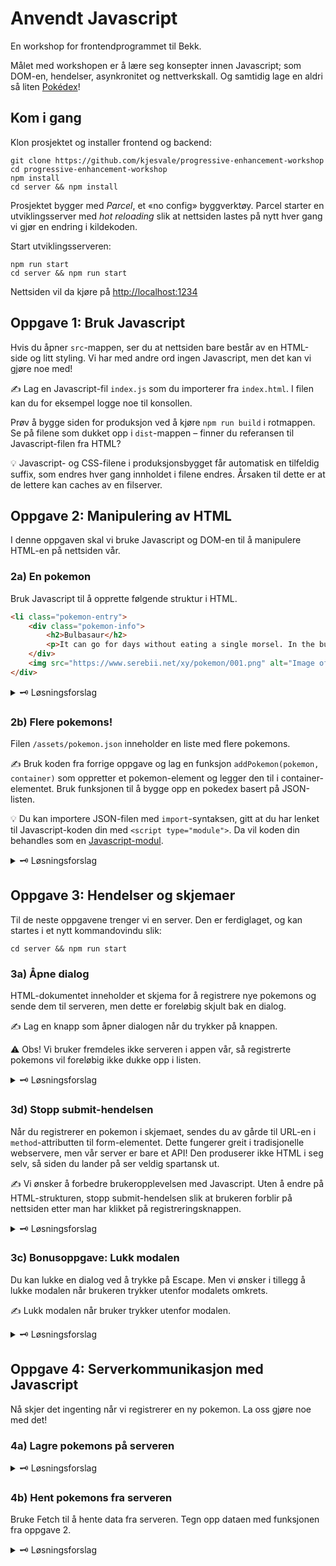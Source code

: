 # Anvendt Javascript

En workshop for frontendprogrammet til Bekk.

Målet med workshopen er å lære seg konsepter innen Javascript; som DOM-en, hendelser, asynkronitet og nettverkskall. Og samtidig lage en aldri så liten [Pokédex](https://github.com/kjesvale/anvendt-javascript/assets/screenshots/register-pokemon.png)!

## Kom i gang

Klon prosjektet og installer frontend og backend:

```
git clone https://github.com/kjesvale/progressive-enhancement-workshop
cd progressive-enhancement-workshop
npm install
cd server && npm install
```

Prosjektet bygger med _Parcel_, et «no config» byggverktøy. Parcel starter en utviklingsserver med _hot reloading_ slik at nettsiden lastes på nytt hver gang vi gjør en endring i kildekoden.

Start utviklingsserveren:

```
npm run start
cd server && npm run start
```

Nettsiden vil da kjøre på [http://localhost:1234](http://localhost:1234)

## Oppgave 1: Bruk Javascript

Hvis du åpner `src`-mappen, ser du at nettsiden bare består av en HTML-side og litt styling. Vi har med andre ord ingen Javascript, men det kan vi gjøre noe med!

✍️ Lag en Javascript-fil `index.js` som du importerer fra `index.html`. I filen kan du for eksempel logge noe til konsollen.

Prøv å bygge siden for produksjon ved å kjøre `npm run build` i rotmappen. Se på filene som dukket opp i `dist`-mappen – finner du referansen til Javascript-filen fra HTML?

💡 Javascript- og CSS-filene i produksjonsbygget får automatisk en tilfeldig suffix, som endres hver gang innholdet i filene endres. Årsaken til dette er at de lettere kan caches av en filserver.

## Oppgave 2: Manipulering av HTML

I denne oppgaven skal vi bruke Javascript og DOM-en til å manipulere HTML-en på nettsiden vår.

### 2a) En pokemon

Bruk Javascript til å opprette følgende struktur i HTML.

```html
<li class="pokemon-entry">
    <div class="pokemon-info">
        <h2>Bulbasaur</h2>
        <p>It can go for days without eating a single morsel. In the bulb on its back, it stores energy.</p>
    </div>
    <img src="https://www.serebii.net/xy/pokemon/001.png" alt="Image of Bulbasaur" />
</div>
```

<details>
<summary>🗝 Løsningsforslag</summary>

```js
/* Opprett pokemon-noden som et listeelement */
const pokemonNode = document.createElement("li");
pokemonNode.classList.add("pokemon-entry");

/* Opprett tittel, beskrivelse og bilde */
const pokemonTitleNode = document.createElement("h2");
pokemonTitleNode.innerText = "Bulbasaur";

const pokemonDescNode = document.createElement("p");
pokemonDescNode.innerText =
    "It can go for days without eating a single morsel. In the bulb on its back, it stores energy.";

const pokemonImgNode = document.createElement("img");
pokemonImgNode.src = "https://www.serebii.net/xy/pokemon/001.png";
pokemonImgNode.alt = `Image of Bulbasaur`;

/* Legg tittel og beskrivelse i en ny div for informasjonen */
const pokemonInfoNode = document.createElement("div");
pokemonInfoNode.classList.add("pokemon-info");
pokemonInfoNode.appendChild(pokemonTitleNode);
pokemonInfoNode.appendChild(pokemonDescNode);

/* Legg info-noden og bilde-noden i pokemon-noden */
pokemonNode.appendChild(pokemonInfoNode);
pokemonNode.appendChild(pokemonImgNode);

/* Til slutt, legg til pokemon-noden i listen over pokemons */
const pokemonList = document.getElementById("pokemon-list");
pokemonList.appendChild(pokemonNode);
```

</details>


### 2b) Flere pokemons!

Filen `/assets/pokemon.json` inneholder en liste med flere pokemons.

✍️ Bruk koden fra forrige oppgave og lag en funksjon `addPokemon(pokemon, container)` som oppretter et pokemon-element og legger den til i container-elementet. Bruk funksjonen til å bygge opp en pokedex basert på JSON-listen.

💡 Du kan importere JSON-filen med `import`-syntaksen, gitt at du har lenket til Javascript-koden din med `<script type="module">`. Da vil koden din behandles som en [Javascript-modul](https://developer.mozilla.org/en-US/docs/Web/JavaScript/Guide/Modules).

<details>
<summary>🗝 Løsningsforslag</summary>

```js
import pokemon from "../../assets/pokemon.json";

populatePokemonList();

export function populatePokemonList() {
    const pokemonList = document.getElementById("pokemon-list");

    pokemon.forEach((pokemon) => {
        renderPokemon(pokemon, pokemonList);
    });
}

export function renderPokemon(pokemon, container) {
    console.log("Adding pokemon", pokemon.name);

    const pokemonNode = document.createElement("li");
    pokemonNode.classList.add("pokemon-entry");

    const pokemonTitleNode = document.createElement("h2");
    pokemonTitleNode.innerText = pokemon.name;

    const pokemonDescNode = document.createElement("p");
    pokemonDescNode.innerText = pokemon.description;

    const pokemonImgNode = document.createElement("img");
    pokemonImgNode.src = pokemon.image;
    pokemonImgNode.alt = `Image of ${pokemon.name}`;

    const pokemonInfoNode = document.createElement("div");
    pokemonInfoNode.classList.add("pokemon-info");
    pokemonInfoNode.appendChild(pokemonTitleNode);
    pokemonInfoNode.appendChild(pokemonDescNode);

    /* Legg info-noden og bilde-noden i pokemon-noden */
    pokemonNode.appendChild(pokemonInfoNode);
    pokemonNode.appendChild(pokemonImgNode);

    /* Til slutt, legg til pokemon-noden i listen over pokemons */
    container.appendChild(pokemonNode);
}
```

</details>

## Oppgave 3: Hendelser og skjemaer

Til de neste oppgavene trenger vi en server. Den er ferdiglaget, og kan startes i et nytt kommandovindu slik:

```
cd server && npm run start
```

### 3a) Åpne dialog

HTML-dokumentet inneholder et skjema for å registrere nye pokemons og sende dem til serveren, men dette er foreløbig skjult bak en dialog.

✍️ Lag en knapp som åpner dialogen når du trykker på knappen.

⚠️ Obs! Vi bruker fremdeles ikke serveren i appen vår, så registrerte pokemons vil foreløbig ikke dukke opp i listen.

<details>
<summary>🗝 Løsningsforslag</summary>

Over dialogen i HTML-strukturen:

```html
<button id="pokemon-dialog-button">New pokemon</button>
```

I Javascript:

```js
// index.js
configureDialog();

export function configureDialog() {
    const pokemonDialogButton = document.getElementById(
        "pokemon-dialog-button"
    );

    const pokemonDialog = document.getElementById("pokemon-dialog");

    pokemonDialogButton.addEventListener("click", () => {
        pokemonDialog.showModal();
    });
}
```

</details>

### 3d) Stopp submit-hendelsen

Når du registrerer en pokemon i skjemaet, sendes du av gårde til URL-en i `method`-attributten til form-elementet. Dette fungerer greit i tradisjonelle webservere, men vår server er bare et API! Den produserer ikke HTML i seg selv, så siden du lander på ser veldig spartansk ut.

✍️ Vi ønsker å forbedre brukeropplevelsen med Javascript. Uten å endre på HTML-strukturen, stopp submit-hendelsen slik at brukeren forblir på nettsiden etter man har klikket på registreringsknappen.

<details>
<summary>🗝 Løsningsforslag</summary>

```js
configureForm();

export function configureForm() {
    const form = document.getElementById("pokemon-form");

    form.addEventListener("submit", (event) => {
        event.preventDefault();
    });
}
```

</details>

### 3c) Bonusoppgave: Lukk modalen

Du kan lukke en dialog ved å trykke på Escape. Men vi ønsker i tillegg å lukke modalen når brukeren trykker utenfor modalets omkrets.

✍️ Lukk modalen når bruker trykker utenfor modalen.

<details>
<summary>🗝 Løsningsforslag</summary>

```js
configureCloseDialog();

export function configureCloseDialog() {
    const pokemonDialog = document.getElementById("pokemon-dialog");

    pokemonDialog.addEventListener("click", (event) => {
        const rectangle = pokemonDialog.getBoundingClientRect();

        if (
            event.clientY < rectangle.top ||
            event.clientY > rectangle.bottom ||
            event.clientX < rectangle.left ||
            event.clientX > rectangle.right
        ) {
            pokemonDialog.close();
        }
    });
}
```

</details>

## Oppgave 4: Serverkommunikasjon med Javascript

Nå skjer det ingenting når vi registrerer en ny pokemon. La oss gjøre noe med det!

### 4a) Lagre pokemons på serveren

<details>
<summary>🗝 Løsningsforslag</summary>

```js
const form = document.getElementById("pokemon-form");
const dialog = document.getElementById("pokemon-dialog");

handleFormSubmit();

export function handleFormSubmit() {
    form.addEventListener("submit", (event) => {
        event.preventDefault();

        const formData = new FormData(form);
        const pokemon = Object.fromEntries(formData);

        registerPokemon(pokemon);
    });
}

async function registerPokemon(pokemon) {
    console.log("formdata", pokemon);

    const response = await fetch("/api/pokemon", {
        method: "POST",
        body: JSON.stringify(pokemon),
        headers: {
            "Content-Type": "application/json",
        },
    });

    if (response.ok) {
        window.alert(await response.text());

        dialog.close();
        form.reset();
    }
}
```

</details>

### 4b) Hent pokemons fra serveren

Bruke Fetch til å hente data fra serveren. Tegn opp dataen med funksjonen fra oppgave 2.

<details>
<summary>🗝 Løsningsforslag</summary>

```js
const pokemonList = document.getElementById("pokemon-list");

populatePokemonsFromServer();

export async function populatePokemonsFromServer() {
    const response = await fetch("/api/pokemon");
    const pokemons = await response.json();

    // Fjern alt fra listen
    pokemonList.textContent = "";

    // Legg til pokemons fra server
    pokemons.forEach((pokemon) => {
        renderPokemon(pokemon, pokemonList);
    });
}
```

</details>